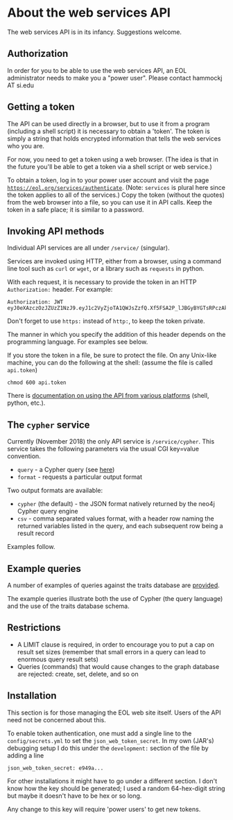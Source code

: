 # About the web services API

The web services API is in its infancy.  Suggestions welcome.

## Authorization

In order for you to be able to use the web services API, an EOL
administrator needs to make you a "power user". Please contact hammockj AT si.edu

## Getting a token

The API can be used directly in a browser, but to use it from a
program (including a shell script) it is necessary to obtain a
'token'.  The token is simply a string that holds encrypted information
that tells the web services who you are.

For now, you need to get a token using a web browser.  (The idea is
that in the future you'll be able to get a token via a shell script or
web service.)

To obtain a token, log in to your power user account and visit the page
[`https://eol.org/services/authenticate`](https://eol.org/services/authenticate).
(Note: `services` is plural here since the token applies to all of the
services.)  Copy the token (without the quotes) from the web browser
into a file, so you can use it in API calls.  Keep the token in a safe
place; it is similar to a password.

## Invoking API methods

Individual API services are all under `/service/` (singular).

Services are invoked using HTTP, either from a browser, using a
command line tool such as `curl` or `wget`, or a library such as
`requests` in python.

With each request, it is necessary to provide the token in an HTTP
`Authorization:` header.  For example:

    Authorization: JWT eyJ0eXAzczOzJZUzZ1NzJ9.eyJ1c2VyZjoTA1QWJsZzfQ.Xf5FSA2P_lJBGyBYGTsRPczAkg

Don't forget to use `https:` instead of `http:`, to keep the token private.

The manner in which you specify the addition of this header depends on
the programming language.  For examples see below.

If you store the token in a file, be sure to protect the file.  On any
Unix-like machine, you can do the following at the shell: (assume the
file is called `api.token`)

    chmod 600 api.token

There is [documentation on using the API from various
platforms](api-access.md) (shell, python, etc.).

## The `cypher` service

Currently (November 2018) the only API service is `/service/cypher`.
This service takes the following parameters via the usual CGI
key=value convention.

 - `query` - a Cypher query (see [here](https://neo4j.com/docs/developer-manual/current/cypher/))
 - `format` - requests a particular output format

Two output formats are available:

 - `cypher` (the default) - the JSON format natively returned by the neo4j Cypher query engine
 - `csv` - comma separated values format, with a header row naming the returned variables listed in the query, and each subsequent row being a result record

Examples follow.


## Example queries

A number of examples of queries against the traits database are
[provided](query-examples.md).

The example queries illustrate both the use of Cypher (the query language)
and the use of the traits database schema.


## Restrictions

* A LIMIT clause is required, in order to encourage you to put a cap on
  result set sizes (remember that small errors in a query can lead to 
  enormous query result sets)
* Queries (commands) that would cause changes to the graph database
  are rejected: create, set, delete, and so on


## Installation

This section is for those managing the EOL web site itself.  Users of
the API need not be concerned about this.

To enable token authentication, one must add a single line to the
`config/secrets.yml` to set the `json_web_token_secret`.
In my own (JAR's) debugging setup I do this under the `development:`
section of the file by adding a line

    json_web_token_secret: e949a...

For other installations it might have to go under a different section.
I don't know how the key should be generated; I used a random
64-hex-digit string but maybe it doesn't have to be hex or so long.

Any change to this key will require 'power users' to get new tokens.
